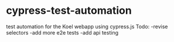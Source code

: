 # cypress-test-automation
 test automation for the Koel webapp using cypress.js
Todo: 
-revise selectors
-add more e2e tests
-add api testing
